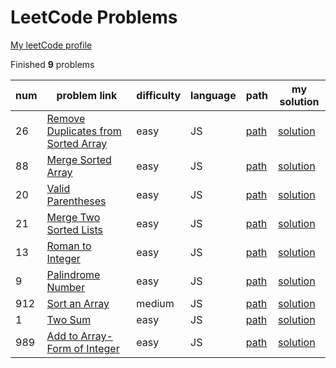 # LeetCode Problems
[My leetCode profile](https://leetcode.com/DreasWeiss/)

Finished **9** problems

|num|problem link|difficulty|language|path|my solution|
|---|----|---|---|---|---|
|26|[Remove Duplicates from Sorted Array](https://leetcode.com/problems/remove-duplicates-from-sorted-array/)|easy|JS|[path](./problems/n88MergeSortedArray/)|[solution](./problems/n88MergeSortedArray/problem.js)|
|88|[Merge Sorted Array](https://leetcode.com/problems/merge-sorted-array)|easy|JS|[path](./problems/n88MergeSortedArray/)|[solution](./problems/n88MergeSortedArray/problem.js)|
|20|[Valid Parentheses](https://leetcode.com/problems/valid-parentheses/)|easy|JS|[path](./problems/n20ValidParentheses/)|[solution](./problems/n20ValidParentheses/problem.js)|
|21|[Merge Two Sorted Lists](https://leetcode.com/problems/merge-two-sorted-lists/)|easy|JS|[path](./problems/n21MergeTwoSortedLists/)|[solution](./problems/n21MergeTwoSortedLists/problem.js)|
|13|[Roman to Integer](https://leetcode.com/problems/roman-to-integer/)|easy|JS|[path](./problems/n13RomanToInteger/)|[solution](./problems/n13RomanToInteger/problem.js)|
|9|[Palindrome Number](https://leetcode.com/problems/palindrome-number/)|easy|JS|[path](./problems/n9PalindromeNumber/)|[solution](./problems/n9PalindromeNumber/problem.js)|
|912|[Sort an Array](https://leetcode.com/problems/sort-an-array/)|medium|JS|[path](./problems/n912SortAnArray/)|[solution](./problems/n912SortAnArray/problem.js)|
|1|[Two Sum](https://leetcode.com/problems/two-sum/)|easy|JS|[path](./problems/n1TwoSum)|[solution](./problems/n1TwoSum/problem.js)|
|989|[Add to Array-Form of Integer](https://leetcode.com/problems/add-to-array-form-of-integer/)|easy|JS|[path](./problems/n989AddToArrayFormOfInteger/)|[solution](./problems/n989AddToArrayFormOfInteger/problem.js)|